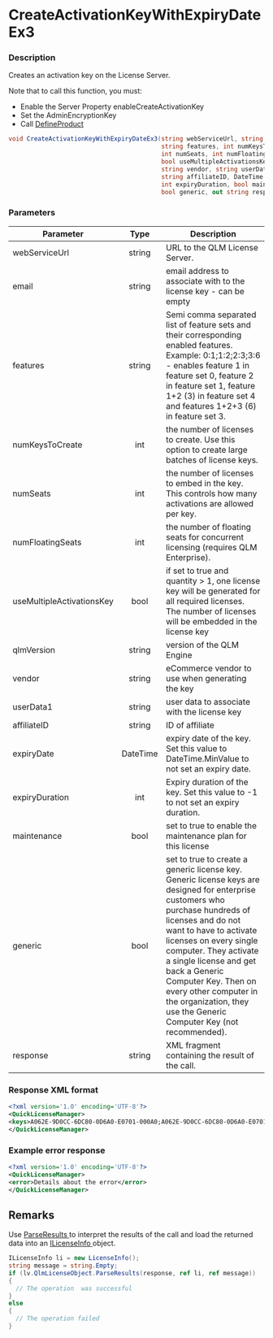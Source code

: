 # CreateActivationKeyWithExpiryDateEx3

### Description

Creates an activation key on the License Server.

Note that to call this function, you must:

* Enable the Server Property enableCreateActivationKey
* Set the AdminEncryptionKey
* Call [DefineProduct](https://soraco.readme.io/reference/defineproduct)

```c#
void CreateActivationKeyWithExpiryDateEx3(string webServiceUrl, string email, 
                                          string features, int numKeysToCreate, 
                                          int numSeats, int numFloatingSeats, 
                                          bool useMultipleActivationsKey, string qlmVersion, 
                                          string vendor, string userData1, 
                                          string affiliateID, DateTime expiryDate, 
                                          int expiryDuration, bool maintenance, 
                                          bool generic, out string response)
```

### Parameters

| Parameter                 |   Type   | Description                                                                                                                                                                                                                                                                                                                                                                                 |
| ------------------------- | :------: | ------------------------------------------------------------------------------------------------------------------------------------------------------------------------------------------------------------------------------------------------------------------------------------------------------------------------------------------------------------------------------------------- |
| webServiceUrl             |  string  | URL to the QLM License Server.                                                                                                                                                                                                                                                                                                                                                              |
| email                     |  string  | email address to associate with to the license key - can be empty                                                                                                                                                                                                                                                                                                                           |
| features                  |  string  | Semi comma separated list of feature sets and their corresponding enabled features. Example: 0:1;1:2;2:3;3:6 - enables feature 1 in feature set 0, feature 2 in feature set 1, feature 1+2 (3) in feature set 4 and features 1+2+3 (6) in feature set 3.                                                                                                                                    |
| numKeysToCreate           |    int   | the number of licenses to create. Use this option to create large batches of license keys.                                                                                                                                                                                                                                                                                                  |
| numSeats                  |    int   | the number of licenses to embed in the key. This controls how many activations are allowed per key.                                                                                                                                                                                                                                                                                         |
| numFloatingSeats          |    int   | the number of floating seats for concurrent licensing (requires QLM Enterprise).                                                                                                                                                                                                                                                                                                            |
| useMultipleActivationsKey |   bool   | if set to true and quantity > 1, one license key will be generated for all required licenses. The number of licenses will be embedded in the license key                                                                                                                                                                                                                                    |
| qlmVersion                |  string  | version of the QLM Engine                                                                                                                                                                                                                                                                                                                                                                   |
| vendor                    |  string  | eCommerce vendor to use when generating the key                                                                                                                                                                                                                                                                                                                                             |
| userData1                 |  string  | user data to associate with the license key                                                                                                                                                                                                                                                                                                                                                 |
| affiliateID               |  string  | ID of affiliate                                                                                                                                                                                                                                                                                                                                                                             |
| expiryDate                | DateTime | expiry date of the key. Set this value to DateTime.MinValue to not set an expiry date.                                                                                                                                                                                                                                                                                                      |
| expiryDuration            |    int   | Expiry duration of the key. Set this value to -1 to not set an expiry duration.                                                                                                                                                                                                                                                                                                             |
| maintenance               |   bool   | set to true to enable the maintenance plan for this license                                                                                                                                                                                                                                                                                                                                 |
| generic                   |   bool   | set to true to create a generic license key. Generic license keys are designed for enterprise customers who purchase hundreds of licenses and do not want to have to activate licenses on every single computer. They activate a single license and get back a Generic Computer Key. Then on every other computer in the organization, they use the Generic Computer Key (not recommended). |
| response                  |  string  | XML fragment containing the result of the call.                                                                                                                                                                                                                                                                                                                                             |

### Response XML format

```xml
<?xml version='1.0' encoding='UTF-8'?>
<QuickLicenseManager>
<keys>A062E-9D0CC-6DC80-0D6A0-E0701-000A0;A062E-9D0CC-6DC80-0D6A0-E0701-000A0</keys>
</QuickLicenseManager>
```

### Example error response

```xml
<?xml version='1.0' encoding='UTF-8'?>
<QuickLicenseManager>
<error>Details about the error</error>
</QuickLicenseManager>
```

## Remarks

Use [ParseResults ](https://soraco.readme.io/reference/parseresults)to interpret the results of the call and load the returned data into an [ILicenseInfo ](https://soraco.readme.io/reference/ilicenseinfo)object.

```c#
ILicenseInfo li = new LicenseInfo();
string message = string.Empty;
if (lv.QlmLicenseObject.ParseResults(response, ref li, ref message))
{
  // The operation  was successful	
}
else
{
  // The operation failed
}
```

